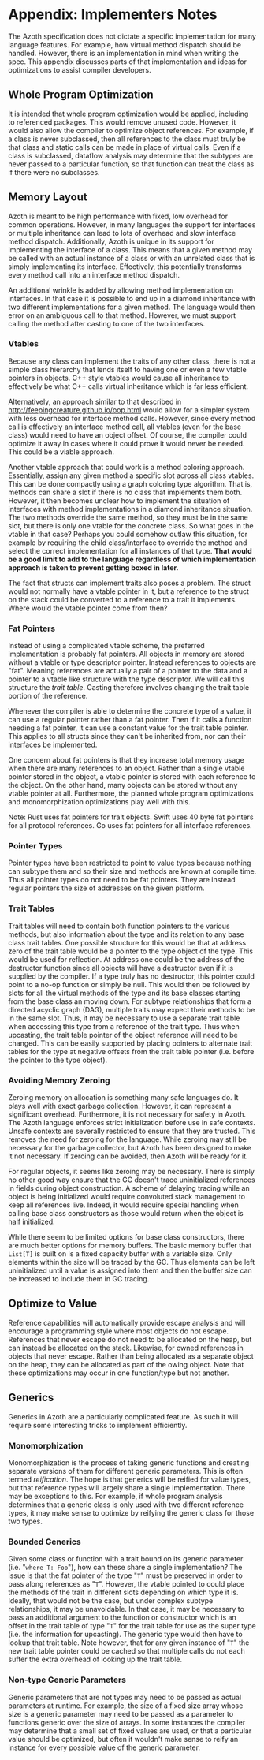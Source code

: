 # Appendix: Implementers Notes

The Azoth specification does not dictate a specific implementation for many language features. For example, how virtual method dispatch should be handled. However, there is an implementation in mind when writing the spec. This appendix discusses parts of that implementation and ideas for optimizations to assist compiler developers.

## Whole Program Optimization

It is intended that whole program optimization would be applied, including to referenced packages. This would remove unused code. However, it would also allow the compiler to optimize object references. For example, if a class is never subclassed, then all references to the class must truly be that class and static calls can be made in place of virtual calls. Even if a class is subclassed, dataflow analysis may determine that the subtypes are never passed to a particular function, so that function can treat the class as if there were no subclasses.

## Memory Layout

Azoth is meant to be high performance with fixed, low overhead for common operations. However, in many languages the support for interfaces or multiple inheritance can lead to lots of overhead and slow interface method dispatch. Additionally, Azoth is unique in its support for implementing the interface of a class. This means that a given method may be called with an actual instance of a class or with an unrelated class that is simply implementing its interface. Effectively, this potentially transforms every method call into an interface method dispatch.

An additional wrinkle is added by allowing method implementation on interfaces. In that case it is possible to end up in a diamond inheritance with two different implementations for a given method. The language would then error on an ambiguous call to that method. However, we must support calling the method after casting to one of the two interfaces.

### Vtables

Because any class can implement the traits of any other class, there is not a simple class hierarchy that lends itself to having one or even a few vtable pointers in objects. C++ style vtables would cause all inheritance to effectively be what C++ calls virtual inheritance which is far less efficient.

Alternatively, an approach similar to that described in http://feepingcreature.github.io/oop.html would allow for a simpler system with less overhead for interface method calls. However, since every method call is effectively an interface method call, all vtables (even for the base class) would need to have an object offset. Of course, the compiler could optimize it away in cases where it could prove it would never be needed. This could be a viable approach.

Another vtable approach that could work is a method coloring approach. Essentially, assign any given method a specific slot across all class vtables. This can be done compactly using a graph coloring type algorithm. That is, methods can share a slot if there is no class that implements them both. However, it then becomes unclear how to implement the situation of interfaces with method implementations in a diamond inheritance situation. The two methods override the same method, so they must be in the same slot, but there is only one vtable for the concrete class. So what goes in the vtable in that case? Perhaps you could somehow outlaw this situation, for example by requiring the child class/interface to override the method and select the correct implementation for all instances of that type. **That would be a good limit to add to the language regardless of which implementation approach is taken to prevent getting boxed in later.**

The fact that structs can implement traits also poses a problem. The struct would not normally have a vtable pointer in it, but a reference to the struct on the stack could be converted to a reference to a trait it implements. Where would the vtable pointer come from then?

### Fat Pointers

Instead of using a complicated vtable scheme, the preferred implementation is probably fat pointers. All objects in memory are stored without a vtable or type descriptor pointer. Instead references to objects are "fat". Meaning references are actually a pair of a pointer to the data and a pointer to a vtable like structure with the type descriptor. We will call this structure the *trait table*. Casting therefore involves changing the trait table portion of the reference.

Whenever the compiler is able to determine the concrete type of a value, it can use a regular pointer rather than a fat pointer. Then if it calls a function needing a fat pointer, it can use a constant value for the trait table pointer. This applies to all structs since they can't be inherited from, nor can their interfaces be implemented.

One concern about fat pointers is that they increase total memory usage when there are many references to an object. Rather than a single vtable pointer stored in the object, a vtable pointer is stored with each reference to the object. On the other hand, many objects can be stored without any vtable pointer at all. Furthermore, the planned whole program optimizations and monomorphization optimizations play well with this.

Note: Rust uses fat pointers for trait objects. Swift uses 40 byte fat pointers for all protocol references. Go uses fat pointers for all interface references.

### Pointer Types

Pointer types have been restricted to point to value types because nothing can subtype them and so their size and methods are known at compile time. Thus all pointer types do not need to be fat pointers. They are instead regular pointers the size of addresses on the given platform.

### Trait Tables

Trait tables will need to contain both function pointers to the various methods, but also information about the type and its relation to any base class trait tables. One possible structure for this would be that at address zero of the trait table would be a pointer to the type object of the type. This would be used for reflection. At address one could be the address of the destructor function since all objects will have a destructor even if it is supplied by the compiler. If a type truly has no destructor, this pointer could point to a no-op function or simply be null. This would then be followed by slots for all the virtual methods of the type and its base classes starting from the base class an moving down. For subtype relationships that form a directed acyclic graph (DAG), multiple traits may expect their methods to be in the same slot. Thus, it may be necessary to use a separate trait table when accessing this type from a reference of the trait type. Thus when upcasting, the trait table pointer of the object reference will need to be changed. This can be easily supported by placing pointers to alternate trait tables for the type at negative offsets from the trait table pointer (i.e. before the pointer to the type object).

### Avoiding Memory Zeroing

Zeroing memory on allocation is something many safe languages do. It plays well with exact garbage
collection. However, it can represent a significant overhead. Furthermore, it is not necessary for
safety in Azoth. The Azoth language enforces strict initialization before use in safe contexts.
Unsafe contexts are severally restricted to ensure that they are trusted. This removes the need for
zeroing for the language. While zeroing may still be necessary for the garbage collector, but Azoth
has been designed to make it not necessary. If zeroing can be avoided, then Azoth will be ready for
it.

For regular objects, it seems like zeroing may be necessary. There is simply no other good way
ensure that the GC doesn't trace uninitialized references in fields during object construction. A
scheme of delaying tracing while an object is being initialized would require convoluted stack
management to keep all references live. Indeed, it would require special handling when calling base
class constructors as those would return when the object is half initialized.

While there seem to be limited options for base class constructors, there are much better options
for memory buffers. The basic memory buffer that `List[T]` is built on is a fixed capacity buffer
with a variable size. Only elements within the size will be traced by the GC. Thus elements can be
left uninitialized until a value is assigned into them and then the buffer size can be increased to
include them in GC tracing.

## Optimize to Value

Reference capabilities will automatically provide escape analysis and will encourage a programming style where most objects do not escape. References that never escape do not need to be allocated on the heap, but can instead be allocated on the stack. Likewise, for owned references in objects that never escape. Rather than being allocated as a separate object on the heap, they can be allocated as part of the owing object. Note that these optimizations may occur in one function/type but not another.

## Generics

Generics in Azoth are a particularly complicated feature. As such it will require some interesting tricks to implement efficiently.

### Monomorphization

Monomorphization is the process of taking generic functions and creating separate versions of them for different generic parameters. This is often termed *reification*. The hope is that generics will be reified for value types, but that reference types will largely share a single implementation. There may be exceptions to this. For example, if whole program analysis determines that a generic class is only used with two different reference types, it may make sense to optimize by reifying the generic class for those two types.

### Bounded Generics

Given some class or function with a trait bound on its generic parameter (i.e. "`where T: Foo`"), how can these share a single implementation? The issue is that the fat pointer of the type "`T`" must be preserved in order to pass along references as "`T`". However, the vtable pointed to could place the methods of the trait in different slots depending on which type it is. Ideally, that would not be the case, but under complex subtype relationships, it may be unavoidable. In that case, it may be necessary to pass an additional argument to the function or constructor which is an offset in the trait table of type "`T`" for the trait table for use as the super type (i.e. the information for upcasting). The generic type would then have to lookup that trait table. Note however, that for any given instance of "`T`" the new trait table pointer could be cached so that multiple calls do not each suffer the extra overhead of looking up the trait table.

### Non-type Generic Parameters

Generic parameters that are not types may need to be passed as actual parameters at runtime. For example, the size of a fixed size array whose size is a generic parameter may need to be passed as a parameter to functions generic over the size of arrays. In some instances the compiler may determine that a small set of fixed values are used, or that a particular value should be optimized, but often it wouldn't make sense to reify an instance for every possible value of the generic parameter.
